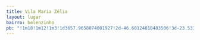 ```yaml
---
title: Vila Maria Zélia
layout: lugar
bairro: belenzinho
pb: "!1m18!1m12!1m3!1d3657.9658074001927!2d-46.60124818483506!3d-23.53373218469663!2m3!1f0!2f0!3f0!3m2!1i1024!2i768!4f13.1!3m3!1m2!1s0x94ce58d663d7cbaf%3A0x99624d78b6fb51fc!2sVila+Maria+Z%C3%A9lia!5e0!3m2!1sen!2sus!4v1445208506322"
---
```


